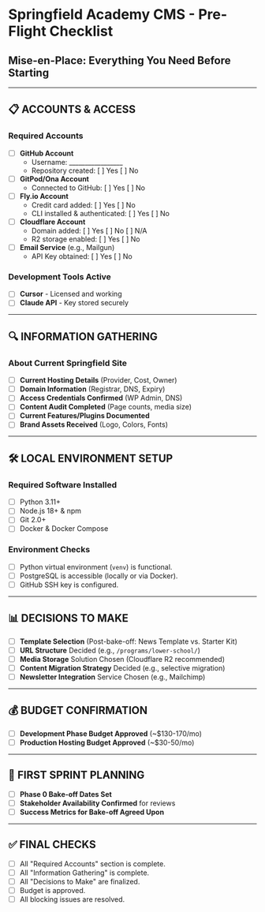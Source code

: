# Springfield Academy CMS - Pre-Flight Checklist
## Mise-en-Place: Everything You Need Before Starting

---

## 📋 ACCOUNTS & ACCESS

### Required Accounts
- [ ] **GitHub Account**
  - Username: _________________
  - Repository created: [ ] Yes [ ] No
- [ ] **GitPod/Ona Account**
  - Connected to GitHub: [ ] Yes [ ] No
- [ ] **Fly.io Account**
  - Credit card added: [ ] Yes [ ] No
  - CLI installed & authenticated: [ ] Yes [ ] No
- [ ] **Cloudflare Account**
  - Domain added: [ ] Yes [ ] No [ ] N/A
  - R2 storage enabled: [ ] Yes [ ] No
- [ ] **Email Service** (e.g., Mailgun)
  - API Key obtained: [ ] Yes [ ] No

### Development Tools Active
- [ ] **Cursor** - Licensed and working
- [ ] **Claude API** - Key stored securely

---

## 🔍 INFORMATION GATHERING

### About Current Springfield Site
- [ ] **Current Hosting Details** (Provider, Cost, Owner)
- [ ] **Domain Information** (Registrar, DNS, Expiry)
- [ ] **Access Credentials Confirmed** (WP Admin, DNS)
- [ ] **Content Audit Completed** (Page counts, media size)
- [ ] **Current Features/Plugins Documented**
- [ ] **Brand Assets Received** (Logo, Colors, Fonts)

---

## 🛠️ LOCAL ENVIRONMENT SETUP

### Required Software Installed
- [ ] Python 3.11+
- [ ] Node.js 18+ & npm
- [ ] Git 2.0+
- [ ] Docker & Docker Compose

### Environment Checks
- [ ] Python virtual environment (`venv`) is functional.
- [ ] PostgreSQL is accessible (locally or via Docker).
- [ ] GitHub SSH key is configured.

---

## 📊 DECISIONS TO MAKE

- [ ] **Template Selection** (Post-bake-off: News Template vs. Starter Kit)
- [ ] **URL Structure** Decided (e.g., `/programs/lower-school/`)
- [ ] **Media Storage** Solution Chosen (Cloudflare R2 recommended)
- [ ] **Content Migration Strategy** Decided (e.g., selective migration)
- [ ] **Newsletter Integration** Service Chosen (e.g., Mailchimp)

---

## 💰 BUDGET CONFIRMATION

- [ ] **Development Phase Budget Approved** (~$130-170/mo)
- [ ] **Production Hosting Budget Approved** (~$30-50/mo)

---

## 🚀 FIRST SPRINT PLANNING

- [ ] **Phase 0 Bake-off Dates Set**
- [ ] **Stakeholder Availability Confirmed** for reviews
- [ ] **Success Metrics for Bake-off Agreed Upon**

---

## ✅ FINAL CHECKS

- [ ] All "Required Accounts" section is complete.
- [ ] All "Information Gathering" is complete.
- [ ] All "Decisions to Make" are finalized.
- [ ] Budget is approved.
- [ ] All blocking issues are resolved.
